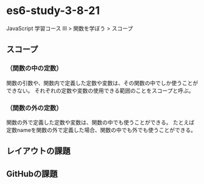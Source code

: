 # es6-study-3-8-21
JavaScript 学習コース III > 関数を学ぼう > スコープ

## スコープ
### （関数の中の定数）
関数の引数や、関数内で定義した定数や変数は、その関数の中でしか使うことができない。
それぞれの定数や変数の使用できる範囲のことをスコープと呼ぶ。

### （関数の外の定数）
関数の外で定義した定数や変数は、関数の中でも使うことができる。
たとえば定数nameを関数の外で定義した場合、関数の中でも外でも使うことができる。

## レイアウトの課題

## GitHubの課題
